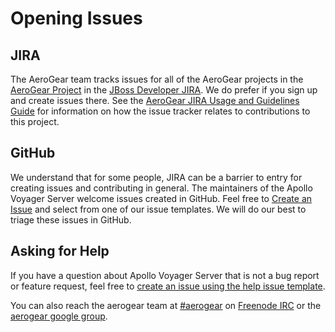 # Opening Issues

## JIRA

The AeroGear team tracks issues for all of the AeroGear projects in the [AeroGear Project](https://issues.jboss.org/projects/AEROGEAR/issues) in the [JBoss Developer JIRA](https://issues.jboss.org). We do prefer if you sign up and create issues there. See the [AeroGear JIRA Usage and Guidelines Guide](https://aerogear.org/docs/guides/JIRAUsage/) for information on how the issue tracker relates to contributions to this project.

## GitHub

We understand that for some people, JIRA can be a barrier to entry for creating issues and contributing in general. The maintainers of the Apollo Voyager Server welcome issues created in GitHub. Feel free to [Create an Issue](https://github.com/aerogear/apollo-voyager-server/issues/new) and select from one of our issue templates. We will do our best to triage these issues in GitHub.

## Asking for Help

If you have a question about Apollo Voyager Server that is not a bug report or feature
request, feel free to [create an issue using the help issue template](https://github.com/aerogear/apollo-voyager-server/issues/new?template=3-help.md).

You can also reach the aerogear team at [#aerogear](ircs://chat.freenode.net:6697/aerogear) on [Freenode IRC](https://freenode.net/) or the 
[aerogear google group](https://groups.google.com/forum/#!forum/aerogear).